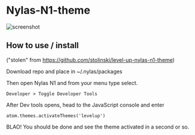 # Nylas-N1-theme

![screenshot](http://i.imgur.com/jGluihi.jpg "Screenshot")

## How to use / install 
("stolen" from https://github.com/stolinski/level-up-nylas-n1-theme)

Download repo and place in ~/.nylas/packages

Then open Nylas N1 and from your menu type select. 

```
Developer > Toggle Developer Tools
```

After Dev tools opens, head to the JavaScript console and enter

```
atom.themes.activateThemes('levelup')
```


BLAO! You should be done and see the theme activated in a second or so.
